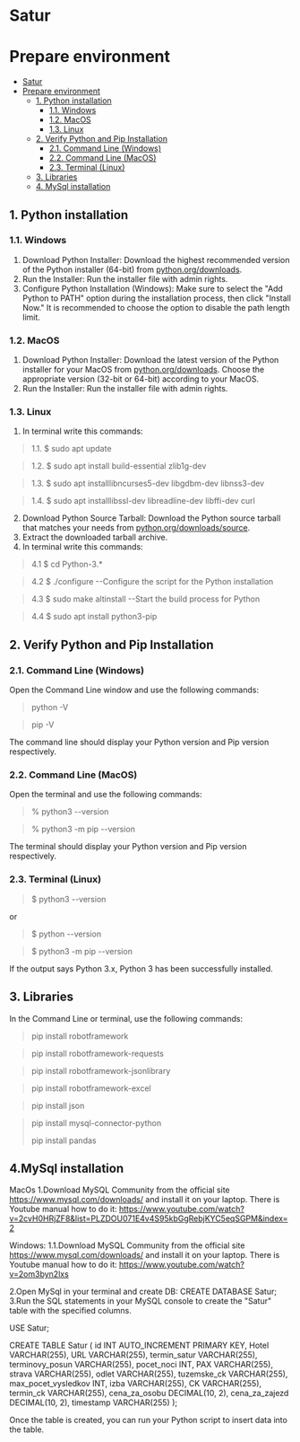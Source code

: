 # Satur

# Prepare environment

- [Satur](#satur)
- [Prepare environment](#prepare-environment)
  - [1. Python installation](#1-python-installation)
    - [1.1. Windows](#11-windows)
    - [1.2. MacOS](#12-macos)
    - [1.3. Linux](#13-linux)
  - [2. Verify Python and Pip Installation](#2-verify-python-and-pip-installation)
    - [2.1. Command Line (Windows)](#21-command-line-windows)
    - [2.2. Command Line (MacOS)](#22-command-line-macos)
    - [2.3. Terminal (Linux)](#23-terminal-linux)
  - [3. Libraries](#3-libraries)
  - [4. MySql installation](#4-MySql-installation)

## 1. Python installation

### 1.1. Windows

1. Download Python Installer: Download the highest recommended version of the Python installer (64-bit) from [python.org/downloads](https://www.python.org/downloads/).
2. Run the Installer: Run the installer file with admin rights.
3. Configure Python Installation (Windows): Make sure to select the "Add Python to PATH" option during the installation process, then click "Install Now." It is recommended to choose the option to disable the path length limit.

### 1.2. MacOS

1. Download Python Installer: Download the latest version of the Python installer for your MacOS from [python.org/downloads](https://www.python.org/downloads/). Choose the appropriate version (32-bit or 64-bit) according to your MacOS.
2. Run the Installer: Run the installer file with admin rights.

### 1.3. Linux

1. In terminal write this commands:

> 1.1. $ sudo apt update

> 1.2. $ sudo apt install build-essential zlib1g-dev

> 1.3. $ sudo apt installlibncurses5-dev libgdbm-dev libnss3-dev

> 1.4. $ sudo apt installlibssl-dev libreadline-dev libffi-dev curl

2. Download Python Source Tarball: Download the Python source tarball that matches your needs from [python.org/downloads/source](https://www.python.org/downloads/source/).
3. Extract the downloaded tarball archive.
4. In terminal write this commands:

> 4.1 $ cd Python-3.*

> 4.2 $ ./configure --Configure the script for the Python installation

> 4.3 $ sudo make altinstall --Start the build process for Python

> 4.4 $ sudo apt install python3-pip

## 2. Verify Python and Pip Installation

### 2.1. Command Line (Windows)

Open the Command Line window and use the following commands:

> python -V

> pip -V

The command line should display your Python version and Pip version respectively.

### 2.2. Command Line (MacOS)

Open the terminal and use the following commands:

> % python3 --version

> % python3 -m pip --version

The terminal should display your Python version and Pip version respectively.

### 2.3. Terminal (Linux)

> $ python3 --version

or

> $ python --version

> $ python3 -m pip --version

If the output says Python 3.x, Python 3 has been successfully installed.

## 3. Libraries

In the Command Line or terminal, use the following commands:

> pip install robotframework

> pip install robotframework-requests

> pip install robotframework-jsonlibrary

> pip install robotframework-excel

> pip install json

> pip install mysql-connector-python
>
> pip install pandas

## 4.MySql installation

MacOs
1.Download MySQL Community from the official site https://www.mysql.com/downloads/ and install it on your laptop.
There is Youtube manual how to do it: https://www.youtube.com/watch?v=2cvH0HRjZF8&list=PLZDOU071E4v4S95kbGgRebjKYC5eqSGPM&index=2

Windows:
1.1.Download MySQL Community from the official site https://www.mysql.com/downloads/ and install it on your laptop.
There is Youtube manual how to do it: https://www.youtube.com/watch?v=2om3byn2lxs

2.Open MySql in your terminal and create DB: CREATE DATABASE Satur;
3.Run the SQL statements in your MySQL console to create the "Satur" table with the specified columns.

USE Satur;

CREATE TABLE Satur (
  id INT AUTO_INCREMENT PRIMARY KEY,
  Hotel VARCHAR(255),
  URL VARCHAR(255),
  termin_satur VARCHAR(255),
  terminovy_posun VARCHAR(255),
  pocet_noci INT,
  PAX VARCHAR(255),
  strava VARCHAR(255),
  odlet VARCHAR(255),
  tuzemske_ck VARCHAR(255),
  max_pocet_vysledkov INT,
  izba VARCHAR(255),
  CK VARCHAR(255),
  termin_ck VARCHAR(255),
  cena_za_osobu DECIMAL(10, 2),
  cena_za_zajezd DECIMAL(10, 2),
  timestamp VARCHAR(255)
);

 Once the table is created, you can run your Python script to insert data into the table.
